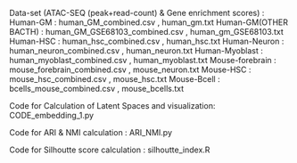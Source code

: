 Data-set (ATAC-SEQ (peak+read-count) & Gene enrichment scores) :
Human-GM :  human_GM_combined.csv , human_gm.txt
Human-GM(OTHER BACTH) : human_GM_GSE68103_combined.csv , human_gm_GSE68103.txt
Human-HSC : human_hsc_combined.csv , human_hsc.txt
Human-Neuron : human_neuron_combined.csv , human_neuron.txt
Human-Myoblast : human_myoblast_combined.csv , human_myoblast.txt
Mouse-forebrain : mouse_forebrain_combined.csv , mouse_neuron.txt
Mouse-HSC : mouse_hsc_combined.csv , mouse_hsc.txt
Mouse-Bcell : bcells_mouse_combined.csv , mouse_bcells.txt

Code for Calculation of Latent Spaces and visualization:
CODE_embedding_1.py

Code for ARI & NMI calculation :
ARI_NMI.py

Code for Silhoutte score calculation :
silhoutte_index.R

